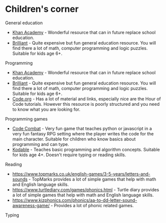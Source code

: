 # Children's corner



General education

- [Khan Academy](https://www.khanacademy.org)  - Wonderful resource that can in future replace school education.
- [Brilliant](https://brilliant.org/home/) - Quite expensive but fun general education resource. You will find there a lot of math, computer programming and logic puzzles. Suitable for kids age 6+.

Programming

- [Khan Academy](https://www.khanacademy.org)  - Wonderful resource that can in future replace school education.
- [Brilliant](https://brilliant.org/home/) - Quite expensive but fun general education resource. You will find there a lot of math, computer programming and logic puzzles. Suitable for kids age 6+.
- [Code.org](https://studio.code.org/catalog) - Has a lot of material and links, especially nice are the Hour of Code tutorials. However this resource is poorly structured and you need to know what you  are looking for.

Programming games

- [Code Combat](https://codecombat.com/) - Very fun game that teaches python or javascript in a very fun fantasy RPG setting where the player writes the code for the main character. Suitable for children who know basics about programming and can type.
- [Kodable](https://www.kodable.com/) - Teaches basic programming and algorithm concepts. Suitable for kids age 4+. Doesn't require typing or reading skills.

Reading

- https://www.topmarks.co.uk/english-games/3-5-years/letters-and-sounds - TopMarks provides a lot of simple games that help with math and English language skills. 
- https://www.turtlediary.com/games/phonics.html - Turtle diary provides a lot of simple games that help with math and English language skills. 
- https://www.kizphonics.com/phonics/aa-to-dd-letter-sound-awareness-game/ - Provides a lot of phonic related games.

Typing

